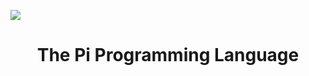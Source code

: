 ![](https://repository-images.githubusercontent.com/523000677/7e2365be-599b-422b-948c-53020762b1c5)

# <center> The Pi Programming Language
